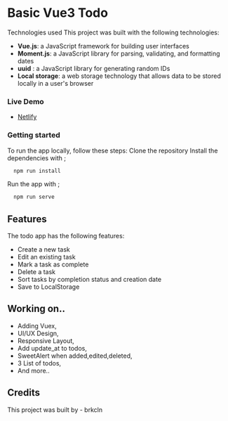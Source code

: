# Basic Vue3 Todo

Technologies used
This project was built with the following technologies:

- **Vue.js**: a JavaScript framework for building user interfaces
- **Moment.js**: a JavaScript library for parsing, validating, and formatting dates
- **uuid** : a JavaScript library for generating random IDs
- **Local storage**: a web storage technology that allows data to be stored locally in a user's browser

### Live Demo

- [Netlify](https://brkcln-todo.netlify.app/)

### Getting started
To run the app locally, follow these steps:
Clone the repository
Install the dependencies with ;
```bash
  npm run install
```
Run the app with ; 
```bash
  npm run serve
```
## Features
The todo app has the following features:
- Create a new task
- Edit an existing task
- Mark a task as complete
- Delete a task
- Sort tasks by completion status and creation date
- Save to LocalStorage

## Working on..
- Adding Vuex,
- UI/UX Design,
- Responsive Layout,
- Add update_at to todos,
- SweetAlert when added,edited,deleted,
- 3 List of todos,
- And more..

## Credits
This project was built by - brkcln
